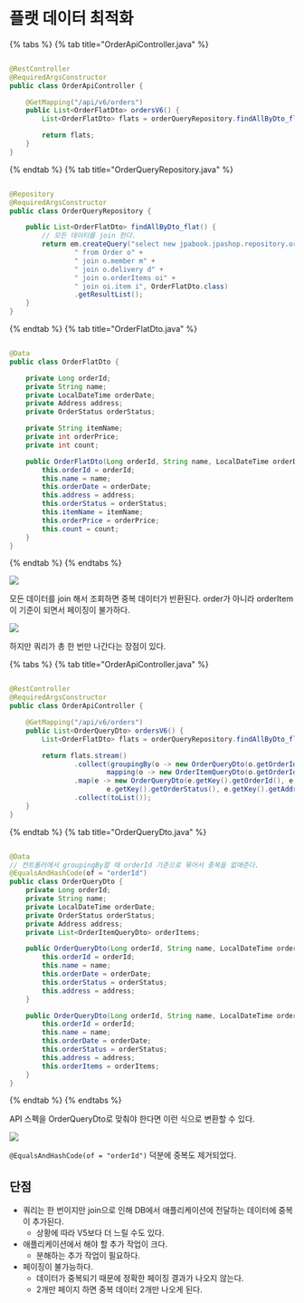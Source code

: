 # 플랫 데이터 최적화

{% tabs %} {% tab title="OrderApiController.java" %}

```java

@RestController
@RequiredArgsConstructor
public class OrderApiController {

    @GetMapping("/api/v6/orders")
    public List<OrderFlatDto> ordersV6() {
        List<OrderFlatDto> flats = orderQueryRepository.findAllByDto_flat();

        return flats;
    }
}
```

{% endtab %} {% tab title="OrderQueryRepository.java" %}

```java

@Repository
@RequiredArgsConstructor
public class OrderQueryRepository {

    public List<OrderFlatDto> findAllByDto_flat() {
        // 모든 데이터를 join 한다.
        return em.createQuery("select new jpabook.jpashop.repository.order.query.OrderFlatDto(o.id, m.name, o.orderDate, o.status, d.address, i.name, oi.orderPrice, oi.count)" +
                " from Order o" +
                " join o.member m" +
                " join o.delivery d" +
                " join o.orderItems oi" +
                " join oi.item i", OrderFlatDto.class)
                .getResultList();
    }
}
```

{% endtab %} {% tab title="OrderFlatDto.java" %}

```java

@Data
public class OrderFlatDto {

    private Long orderId;
    private String name;
    private LocalDateTime orderDate;
    private Address address;
    private OrderStatus orderStatus;

    private String itemName;
    private int orderPrice;
    private int count;

    public OrderFlatDto(Long orderId, String name, LocalDateTime orderDate, OrderStatus orderStatus, Address address, String itemName, int orderPrice, int count) {
        this.orderId = orderId;
        this.name = name;
        this.orderDate = orderDate;
        this.address = address;
        this.orderStatus = orderStatus;
        this.itemName = itemName;
        this.orderPrice = orderPrice;
        this.count = count;
    }
}
```

{% endtab %} {% endtabs %}

![](../../.gitbook/assets/kimyounghan-spring-boot-and-jpa-optimization/03/screenshot%202021-05-31%20오후%209.47.17.png)

모든 데이터를 join 해서 조회하면 중복 데이터가 반환된다. order가 아니라 orderItem이 기준이 되면서 페이징이 불가하다.

![](../../.gitbook/assets/kimyounghan-spring-boot-and-jpa-optimization/03/screenshot%202021-05-31%20오후%209.49.43.png)

하지만 쿼리가 총 한 번만 나간다는 장점이 있다.

{% tabs %} {% tab title="OrderApiController.java" %}

```java

@RestController
@RequiredArgsConstructor
public class OrderApiController {

    @GetMapping("/api/v6/orders")
    public List<OrderQueryDto> ordersV6() {
        List<OrderFlatDto> flats = orderQueryRepository.findAllByDto_flat();

        return flats.stream()
                .collect(groupingBy(o -> new OrderQueryDto(o.getOrderId(), o.getName(), o.getOrderDate(), o.getOrderStatus(), o.getAddress()),
                        mapping(o -> new OrderItemQueryDto(o.getOrderId(), o.getItemName(), o.getOrderPrice(), o.getCount()), toList()))).entrySet().stream()
                .map(e -> new OrderQueryDto(e.getKey().getOrderId(), e.getKey().getName(), e.getKey().getOrderDate(),
                        e.getKey().getOrderStatus(), e.getKey().getAddress(), e.getValue()))
                .collect(toList());
    }
}
```

{% endtab %} {% tab title="OrderQueryDto.java" %}

```java

@Data
// 컨트롤러에서 groupingBy할 때 orderId 기준으로 묶어서 중복을 없애준다.
@EqualsAndHashCode(of = "orderId")
public class OrderQueryDto {
    private Long orderId;
    private String name;
    private LocalDateTime orderDate;
    private OrderStatus orderStatus;
    private Address address;
    private List<OrderItemQueryDto> orderItems;

    public OrderQueryDto(Long orderId, String name, LocalDateTime orderDate, OrderStatus orderStatus, Address address) {
        this.orderId = orderId;
        this.name = name;
        this.orderDate = orderDate;
        this.orderStatus = orderStatus;
        this.address = address;
    }

    public OrderQueryDto(Long orderId, String name, LocalDateTime orderDate, OrderStatus orderStatus, Address address, List<OrderItemQueryDto> orderItems) {
        this.orderId = orderId;
        this.name = name;
        this.orderDate = orderDate;
        this.orderStatus = orderStatus;
        this.address = address;
        this.orderItems = orderItems;
    }
}
```

{% endtab %} {% endtabs %}

API 스펙을 OrderQueryDto로 맞춰야 한다면 이런 식으로 변환할 수 있다.

![](../../.gitbook/assets/kimyounghan-spring-boot-and-jpa-optimization/03/screenshot%202021-05-31%20오후%2010.00.05.png)

`@EqualsAndHashCode(of = "orderId")` 덕분에 중복도 제거되었다.

## 단점

- 쿼리는 한 번이지만 join으로 인해 DB에서 애플리케이션에 전달하는 데이터에 중복이 추가된다.
    - 상황에 따라 V5보다 더 느릴 수도 있다.
- 애플리케이션에서 해야 할 추가 작업이 크다.
    - 분해하는 추가 작업이 필요하다.
- 페이징이 불가능하다.
    - 데이터가 중복되기 때문에 정확한 페이징 결과가 나오지 않는다.
    - 2개만 페이지 하면 중복 데이터 2개만 나오게 된다.